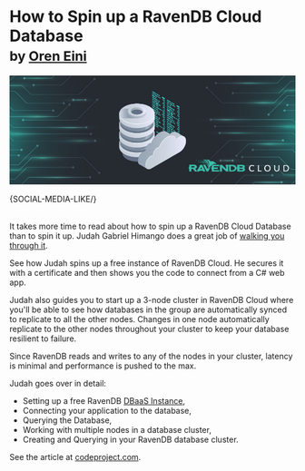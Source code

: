 # How to Spin up a RavenDB Cloud Database <br/><small>by <a href="mailto:ayende@hibernatingrhinos.com">Oren Eini</a></small>

![How to Spin up a RavenDB Cloud Database](images/codeproject-presents-ravendb-cloud-step-by-step.jpg)

{SOCIAL-MEDIA-LIKE/}

<br/>
It takes more time to read about how to spin up a RavenDB Cloud Database than to spin it up. Judah Gabriel Himango does a great job of <a href="https://www.codeproject.com/Articles/5164620/Getting-Started-with-RavenDB-Cloud-Database" target="_blank">walking you through it</a>.

See how Judah spins up a free instance of RavenDB Cloud. He secures it with a certificate and then shows you the code to connect from a C# web app.

Judah also guides you to start up a 3-node cluster in RavenDB Cloud where you'll be able to see how databases in the group are automatically synced to replicate to all the other nodes. Changes in one node automatically replicate to the other nodes throughout your cluster to keep your database resilient to failure.

Since RavenDB reads and writes to any of the nodes in your cluster, latency is minimal and performance is pushed to the max.

Judah goes over in detail:

* Setting up a free RavenDB [DBaaS Instance](https://ravendb.net/articles/how-ravendb-cloud-dbaas-bolsters-your-price-predictability),
* Connecting your application to the database,
* Querying the Database,
* Working with multiple nodes in a database cluster,
* Creating and Querying in your RavenDB database cluster.

See the article at <a href="https://www.codeproject.com/Articles/5164620/Getting-Started-with-RavenDB-Cloud-Database" target="_blank">codeproject.com</a>.